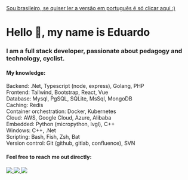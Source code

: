 <a target="_blank" href="https://github.com/eduardo-moro/eduardo-moro/blob/main/LEIAME.md" translate="no" >
    Sou brasileiro, se quiser ler a versão em português é só clicar aqui :)
</a>


#  Hello 👋, my name is Eduardo
### I am a full stack developer, passionate about pedagogy and technology, cyclist.

#### My knowledge:
Backend: .Net, Typescript (node, express), Golang, PHP <br>
Frontend: Tailwind, Bootstrap, React, Vue <br>
Database: Mysql, PgSQL, SQLite, MsSql, MongoDB <br>
Caching: Redis <br>
Container orchestration: Docker, Kubernetes <br>
Cloud: AWS, Google Cloud, Azure, Alibaba <br>
Embedded: Python (micropython, lvgl), C++ <br>
Windows: C++, .Net <br>
Scripting: Bash, Fish, Zsh, Bat <br>
Version control: Git (github, gitlab, confluence), SVN <br>


#### Feel free to reach me out directly: <br>

<a target="_blank" href="https://api.whatsapp.com/send?phone=5541988721768&text=Hey%20Eduardo">
    <img src="https://img.shields.io/badge/WHATSAPP-%2325D366.svg?&style=for-the-badge&logo=whatsapp&logoColor=white"/>
</a> 

<a target="_blank" href="https://www.linkedin.com/in/eduardomoro/">
    <img src="https://img.shields.io/badge/linkedin-%230077B5.svg?&style=for-the-badge&logo=linkedin&logoColor=white"/>
</a>

<a href="mailto:dev.eduardomoro@gmail.com"> 
    <img src="https://img.shields.io/badge/Gmail-D14836?style=for-the-badge&logo=gmail&logoColor=white">
</a>

</div>
